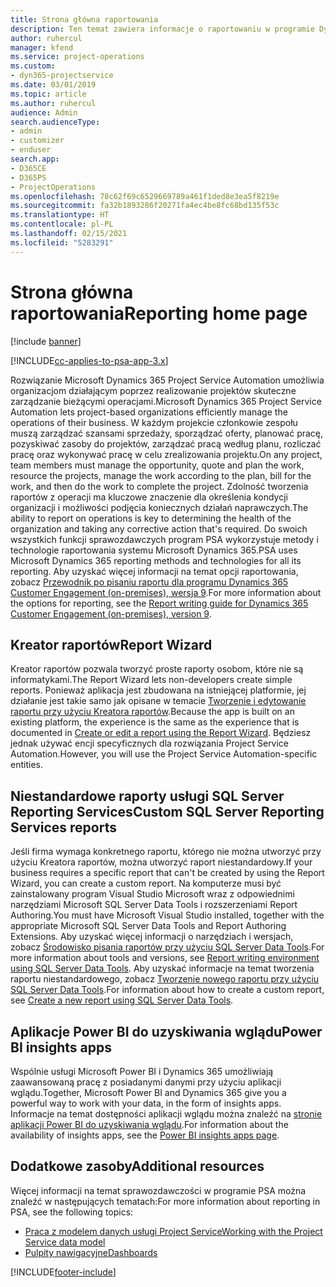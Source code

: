 ```yaml
---
title: Strona główna raportowania
description: Ten temat zawiera informacje o raportowaniu w programie Dynamics 365 Project Service Automation.
author: ruhercul
manager: kfend
ms.service: project-operations
ms.custom:
- dyn365-projectservice
ms.date: 03/01/2019
ms.topic: article
ms.author: ruhercul
audience: Admin
search.audienceType:
- admin
- customizer
- enduser
search.app:
- D365CE
- D365PS
- ProjectOperations
ms.openlocfilehash: 78c62f69c6529669789a461f1ded8e3ea5f8219e
ms.sourcegitcommit: fa32b1893286f20271fa4ec4be8fc68bd135f53c
ms.translationtype: HT
ms.contentlocale: pl-PL
ms.lasthandoff: 02/15/2021
ms.locfileid: "5283291"
---
```

# <a name="reporting-home-page"></a><span data-ttu-id="3252c-103">Strona główna raportowania</span><span class="sxs-lookup"><span data-stu-id="3252c-103">Reporting home page</span></span>

[!include [banner](../includes/psa-now-project-operations.md)]

[!INCLUDE[cc-applies-to-psa-app-3.x](../includes/cc-applies-to-psa-app-3x.md)]

<span data-ttu-id="3252c-104">Rozwiązanie Microsoft Dynamics 365 Project Service Automation umożliwia organizacjom działającym poprzez realizowanie projektów skuteczne zarządzanie bieżącymi operacjami.</span><span class="sxs-lookup"><span data-stu-id="3252c-104">Microsoft Dynamics 365 Project Service Automation lets project-based organizations efficiently manage the operations of their business.</span></span> <span data-ttu-id="3252c-105">W każdym projekcie członkowie zespołu muszą zarządzać szansami sprzedaży, sporządzać oferty, planować pracę, pozyskiwać zasoby do projektów, zarządzać pracą według planu, rozliczać pracę oraz wykonywać pracę w celu zrealizowania projektu.</span><span class="sxs-lookup"><span data-stu-id="3252c-105">On any project, team members must manage the opportunity, quote and plan the work, resource the projects, manage the work according to the plan, bill for the work, and then do the work to complete the project.</span></span> <span data-ttu-id="3252c-106">Zdolność tworzenia raportów z operacji ma kluczowe znaczenie dla określenia kondycji organizacji i możliwości podjęcia koniecznych działań naprawczych.</span><span class="sxs-lookup"><span data-stu-id="3252c-106">The ability to report on operations is key to determining the health of the organization and taking any corrective action that's required.</span></span> <span data-ttu-id="3252c-107">Do swoich wszystkich funkcji sprawozdawczych program PSA wykorzystuje metody i technologie raportowania systemu Microsoft Dynamics 365.</span><span class="sxs-lookup"><span data-stu-id="3252c-107">PSA uses Microsoft Dynamics 365 reporting methods and technologies for all its reporting.</span></span> <span data-ttu-id="3252c-108">Aby uzyskać więcej informacji na temat opcji raportowania, zobacz [Przewodnik po pisaniu raportu dla programu Dynamics 365 Customer Engagement (on-premises), wersja 9](https://docs.microsoft.com/dynamics365/customerengagement/on-premises/analytics/reporting-analytics-with-dynamics-365).</span><span class="sxs-lookup"><span data-stu-id="3252c-108">For more information about the options for reporting, see the [Report writing guide for Dynamics 365 Customer Engagement (on-premises), version 9](https://docs.microsoft.com/dynamics365/customerengagement/on-premises/analytics/reporting-analytics-with-dynamics-365).</span></span>

## <a name="report-wizard"></a><span data-ttu-id="3252c-109">Kreator raportów</span><span class="sxs-lookup"><span data-stu-id="3252c-109">Report Wizard</span></span>

<span data-ttu-id="3252c-110">Kreator raportów pozwala tworzyć proste raporty osobom, które nie są informatykami.</span><span class="sxs-lookup"><span data-stu-id="3252c-110">The Report Wizard lets non-developers create simple reports.</span></span> <span data-ttu-id="3252c-111">Ponieważ aplikacja jest zbudowana na istniejącej platformie, jej działanie jest takie samo jak opisane w temacie [Tworzenie i edytowanie raportu przy użyciu Kreatora raportów](https://docs.microsoft.com/dynamics365/customerengagement/on-premises/basics/create-edit-copy-report-wizard).</span><span class="sxs-lookup"><span data-stu-id="3252c-111">Because the app is built on an existing platform, the experience is the same as the experience that is documented in [Create or edit a report using the Report Wizard](https://docs.microsoft.com/dynamics365/customerengagement/on-premises/basics/create-edit-copy-report-wizard).</span></span> <span data-ttu-id="3252c-112">Będziesz jednak używać encji specyficznych dla rozwiązania Project Service Automation.</span><span class="sxs-lookup"><span data-stu-id="3252c-112">However, you will use the Project Service Automation-specific entities.</span></span>

## <a name="custom-sql-server-reporting-services-reports"></a><span data-ttu-id="3252c-113">Niestandardowe raporty usługi SQL Server Reporting Services</span><span class="sxs-lookup"><span data-stu-id="3252c-113">Custom SQL Server Reporting Services reports</span></span>

<span data-ttu-id="3252c-114">Jeśli firma wymaga konkretnego raportu, którego nie można utworzyć przy użyciu Kreatora raportów, można utworzyć raport niestandardowy.</span><span class="sxs-lookup"><span data-stu-id="3252c-114">If your business requires a specific report that can't be created by using the Report Wizard, you can create a custom report.</span></span> <span data-ttu-id="3252c-115">Na komputerze musi być zainstalowany program Visual Studio Microsoft wraz z odpowiednimi narzędziami Microsoft SQL Server Data Tools i rozszerzeniami Report Authoring.</span><span class="sxs-lookup"><span data-stu-id="3252c-115">You must have Microsoft Visual Studio installed, together with the appropriate Microsoft SQL Server Data Tools and Report Authoring Extensions.</span></span> <span data-ttu-id="3252c-116">Aby uzyskać więcej informacji o narzędziach i wersjach, zobacz [Środowisko pisania raportów przy użyciu SQL Server Data Tools](https://docs.microsoft.com/dynamics365/customerengagement/on-premises/analytics/report-writing-environment-using-sql-server-data-tools).</span><span class="sxs-lookup"><span data-stu-id="3252c-116">For more information about tools and versions, see [Report writing environment using SQL Server Data Tools](https://docs.microsoft.com/dynamics365/customerengagement/on-premises/analytics/report-writing-environment-using-sql-server-data-tools).</span></span> <span data-ttu-id="3252c-117">Aby uzyskać informacje na temat tworzenia raportu niestandardowego, zobacz [Tworzenie nowego raportu przy użyciu SQL Server Data Tools](https://docs.microsoft.com/dynamics365/customerengagement/on-premises/analytics/create-a-new-report-using-sql-server-data-tools).</span><span class="sxs-lookup"><span data-stu-id="3252c-117">For information about how to create a custom report, see [Create a new report using SQL Server Data Tools](https://docs.microsoft.com/dynamics365/customerengagement/on-premises/analytics/create-a-new-report-using-sql-server-data-tools).</span></span>

## <a name="power-bi-insights-apps"></a><span data-ttu-id="3252c-118">Aplikacje Power BI do uzyskiwania wglądu</span><span class="sxs-lookup"><span data-stu-id="3252c-118">Power BI insights apps</span></span>

<span data-ttu-id="3252c-119">Wspólnie usługi Microsoft Power BI i Dynamics 365 umożliwiają zaawansowaną pracę z posiadanymi danymi przy użyciu aplikacji wglądu.</span><span class="sxs-lookup"><span data-stu-id="3252c-119">Together, Microsoft Power BI and Dynamics 365 give you a powerful way to work with your data, in the form of insights apps.</span></span> <span data-ttu-id="3252c-120">Informacje na temat dostępności aplikacji wglądu można znaleźć na [stronie aplikacji Power BI do uzyskiwania wglądu](https://powerbi.microsoft.com/power-bi-insights-apps/).</span><span class="sxs-lookup"><span data-stu-id="3252c-120">For information about the availability of insights apps, see the [Power BI insights apps page](https://powerbi.microsoft.com/power-bi-insights-apps/).</span></span>


## <a name="additional-resources"></a><span data-ttu-id="3252c-121">Dodatkowe zasoby</span><span class="sxs-lookup"><span data-stu-id="3252c-121">Additional resources</span></span>
<span data-ttu-id="3252c-122">Więcej informacji na temat sprawozdawczości w programie PSA można znaleźć w następujących tematach:</span><span class="sxs-lookup"><span data-stu-id="3252c-122">For more information about reporting in PSA, see the following topics:</span></span>

- [<span data-ttu-id="3252c-123">Praca z modelem danych usługi Project Service</span><span class="sxs-lookup"><span data-stu-id="3252c-123">Working with the Project Service data model</span></span>](reports-working-project-service-data-model.md)
- [<span data-ttu-id="3252c-124">Pulpity nawigacyjne</span><span class="sxs-lookup"><span data-stu-id="3252c-124">Dashboards</span></span>](reports-dashboards.md)



[!INCLUDE[footer-include](../includes/footer-banner.md)]